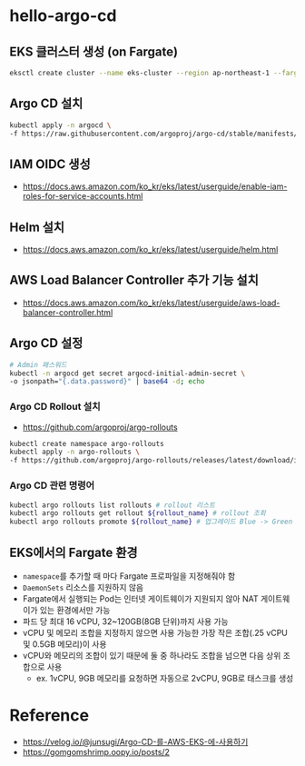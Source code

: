 # hello-argo-cd

## EKS 클러스터 생성 (on Fargate)
```bash
eksctl create cluster --name eks-cluster --region ap-northeast-1 --fargate
```

## Argo CD 설치
```bash
kubectl apply -n argocd \
-f https://raw.githubusercontent.com/argoproj/argo-cd/stable/manifests/install.yaml
```

## IAM OIDC 생성 
- https://docs.aws.amazon.com/ko_kr/eks/latest/userguide/enable-iam-roles-for-service-accounts.html

## Helm 설치 
- https://docs.aws.amazon.com/ko_kr/eks/latest/userguide/helm.html
## AWS Load Balancer Controller 추가 기능 설치 
- https://docs.aws.amazon.com/ko_kr/eks/latest/userguide/aws-load-balancer-controller.html

## Argo CD 설정
```bash
# Admin 패스워드
kubectl -n argocd get secret argocd-initial-admin-secret \
-o jsonpath="{.data.password}" | base64 -d; echo
```

### Argo CD Rollout 설치
- https://github.com/argoproj/argo-rollouts
```bash
kubectl create namespace argo-rollouts
kubectl apply -n argo-rollouts \
-f https://github.com/argoproj/argo-rollouts/releases/latest/download/install.yaml
```

### Argo CD 관련 명령어
```bash
kubectl argo rollouts list rollouts # rollout 리스트
kubectl argo rollouts get rollout ${rollout_name} # rollout 조회
kubectl argo rollouts promote ${rollout_name} # 업그레이드 Blue -> Green
```

## EKS에서의 Fargate 환경
- `namespace`를 추가할 때 마다 Fargate 프로파일을 지정해줘야 함
- `DaemonSets` 리소스를 지원하지 않음
- Fargate에서 실행되는 Pod는 인터넷 게이트웨이가 지원되지 않아 NAT 게이트웨이가 있는 환경에서만 가능
- 파드 당 최대 16 vCPU, 32~120GB(8GB 단위)까지 사용 가능
- vCPU 및 메모리 조합을 지정하지 않으면 사용 가능한 가장 작은 조합(.25 vCPU 및 0.5GB 메모리)이 사용
- vCPU와 메모리의 조합이 있기 때문에 둘 중 하나라도 조합을 넘으면 다음 상위 조합으로 사용
  - ex. 1vCPU, 9GB 메모리를 요청하면 자동으로 2vCPU, 9GB로 태스크를 생성

# Reference
- https://velog.io/@junsugi/Argo-CD-를-AWS-EKS-에-사용하기
- https://gomgomshrimp.oopy.io/posts/2